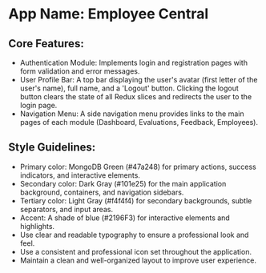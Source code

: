 # **App Name**: Employee Central

## Core Features:

- Authentication Module: Implements login and registration pages with form validation and error messages.
- User Profile Bar: A top bar displaying the user's avatar (first letter of the user's name), full name, and a 'Logout' button. Clicking the logout button clears the state of all Redux slices and redirects the user to the login page.
- Navigation Menu: A side navigation menu provides links to the main pages of each module (Dashboard, Evaluations, Feedback, Employees).

## Style Guidelines:

- Primary color: MongoDB Green (#47a248) for primary actions, success indicators, and interactive elements.
- Secondary color: Dark Gray (#101e25) for the main application background, containers, and navigation sidebars.
- Tertiary color: Light Gray (#f4f4f4) for secondary backgrounds, subtle separators, and input areas.
- Accent: A shade of blue (#2196F3) for interactive elements and highlights.
- Use clear and readable typography to ensure a professional look and feel.
- Use a consistent and professional icon set throughout the application.
- Maintain a clean and well-organized layout to improve user experience.